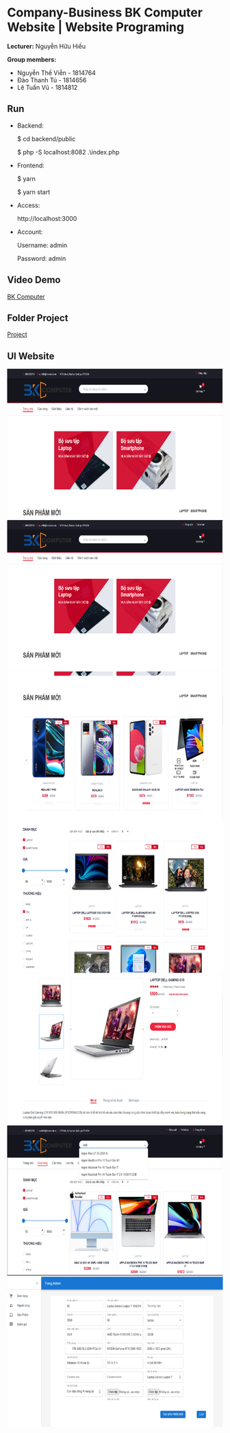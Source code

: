 # Company-Business BK Computer Website | Website Programing
**Lecturer:** Nguyễn Hữu Hiếu

**Group members:**
- Nguyễn Thế Viễn - 1814764
- Đào Thanh Tú - 1814656
- Lê Tuấn Vũ - 1814812

## Run

- Backend:

    $ cd backend/public

    $ php -S localhost:8082 .\index.php
    
- Frontend:

    $ yarn

    $ yarn start

- Access:  
    
    http://localhost:3000 

- Account: 

    Username: admin

    Password: admin

## Video Demo

[BK Computer](https://www.youtube.com/watch?v=kxtynUWC9w8)

## Folder Project

[Project](https://drive.google.com/drive/u/1/folders/0AMU8FMBPaNN5Uk9PVA)

## UI Website

<img src="screenshots/home.PNG" width="750" height="350">

<img src="screenshots/3.PNG" width="750" height="350">

<img src="screenshots/4.PNG" width="750" height="350">

<img src="screenshots/12.PNG" width="750" height="350">

<img src="screenshots/18.PNG" width="750" height="350">

<img src="screenshots/31.PNG" width="750" height="350">

<img src="screenshots/29.PNG" width="750" height="350">